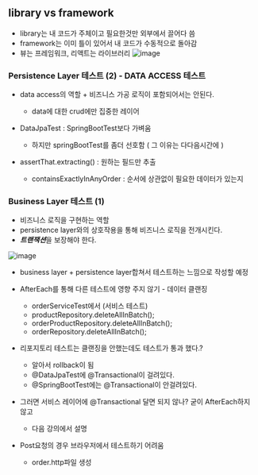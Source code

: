 ## library vs framework

+ library는 내 코드가 주체이고 필요한것만 외부에서 끌어다 씀
+ framework는 이미 틀이 있어서 내 코드가 수동적으로 돌아감
+ 뷰는 프레임워크, 리액트는 라이브러리
![image](https://github.com/HyangKeunChoi/TIL-Today-I-Learned-/assets/49984996/7134ea50-19c7-4fc6-a3f7-5704d3a77fc1)

### Persistence Layer 테스트 (2) - DATA ACCESS 테스트
+ data access의 역할 + 비즈니스 가공 로직이 포함되어서는 안된다.
  - data에 대한 crud에만 집중한 레이어

+ DataJpaTest : SpringBootTest보다 가벼움
  - 하지만 springBootTest를 좀더 선호함 ( 그 이유는 다다음시간에 )
 
+ assertThat.extracting() : 원하는 필드만 추출
  - containsExactlyInAnyOrder : 순서에 상관없이 필요한 데이터가 있는지
 
### Business Layer 테스트 (1)
+ 비즈니스 로직을 구현하는 역할
+ persistence layer와의 상호작용을 통해 비즈니스 로직을 전개시킨다.
+ ***트랜잭션***을 보장해야 한다.

![image](https://github.com/HyangKeunChoi/TIL-Today-I-Learned-/assets/49984996/ad568728-6650-4dc4-81f5-ae8c43f6357b)

+ business layer + persistence layer합쳐서 테스트하는 느낌으로 작성할 예정

+ AfterEach를 통해 다른 테스트에 영향 주지 않기 - 데이터 클랜징
  - orderServiceTest에서 (서비스 테스트)
  - productRepository.deleteAllInBatch();
  - orderProductRepository.deleteAllInBatch();
  - orderRepository.deleteAllInBatch();
 
+ 리포지토리 테스트는 클랜징을 안했는데도 테스트가 통과 했다.?
  - 알아서 rollback이 됨
  - @DataJpaTest에 @Transactional이 걸려있다.
  - @SpringBootTest에는 @Transactional이 안걸려있다.
 
+ 그러면 서비스 레이어에 @Transactional 달면 되지 않나? 굳이 AfterEach하지 않고
  - 다음 강의에서 설명
 
+ Post요청의 경우 브라우저에서 테스트하기 어려움
  - order.http파일 생성
 




